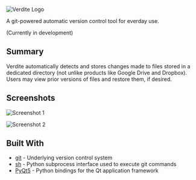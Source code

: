 ![Verdite Logo](https://github.com/LiamGraham/verdite/blob/master/images/logo_medium.png)

A git-powered automatic version control tool for everday use.

(Currently in development)

## Summary

Verdite automatically detects and stores changes made to files stored in a dedicated
directory (not unlike products like Google Drive and Dropbox). Users may view prior
versions of files and restore them, if desired.

## Screenshots

![Screenshot 1](https://github.com/LiamGraham/verdite/blob/master/images/screenshot_1.png)

![Screenshot 2](https://github.com/LiamGraham/verdite/blob/master/images/screenshot_2.png)

## Built With
* [git](https://git-scm.com/) - Underlying version control system
* [sh](https://amoffat.github.io/sh/) - Python subprocess interface used to execute git
  commands
* [PyQt5](https://riverbankcomputing.com/software/pyqt/intro) - Python bindings for the Qt
  application framework
